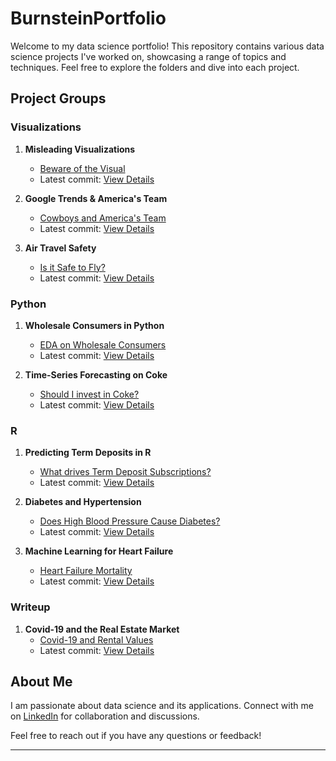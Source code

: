 # BurnsteinPortfolio

Welcome to my data science portfolio! This repository contains various data science projects I've worked on, showcasing a range of topics and techniques. Feel free to explore the folders and dive into each project.

## Project Groups

### Visualizations
1. **Misleading Visualizations**
   - [Beware of the Visual](Misleading%20Visualizations/)
   - Latest commit: [View Details](Misleading%20Visualizations/)

2. **Google Trends & America's Team**
   - [Cowboys and America's Team](Google%20Trends%20%26%20America's%20Team/)
   - Latest commit: [View Details](Google%20Trends%20%26%20America's%20Team/)

3. **Air Travel Safety**
   - [Is it Safe to Fly?](Air%20Travel%20Safety/)
   - Latest commit: [View Details](Air%20Travel%20Safety/)

### Python
1. **Wholesale Consumers in Python**
    - [EDA on Wholesale Consumers](Wholesale%20Consumers%20in%20Python/)
    - Latest commit: [View Details](Wholesale%20Consumers%20in%20Python/)

2. **Time-Series Forecasting on Coke**
   - [Should I invest in Coke?](Time-Series%20Forecasting%20on%20Coke/)
   - Latest commit: [View Details](Time-Series%20Forecasting%20on%20Coke/)

### R
1. **Predicting Term Deposits in R**
   - [What drives Term Deposit Subscriptions?](Predicting%20Term%20Deposits%20in%20R/)
   - Latest commit: [View Details](Predicting%20Term%20Deposits%20in%20R/)

2. **Diabetes and Hypertension**
   - [Does High Blood Pressure Cause Diabetes?](Diabetes%20and%20Hypertension/)
   - Latest commit: [View Details](Diabetes%20and%20Hypertension/)

3. **Machine Learning for Heart Failure**
   - [Heart Failure Mortality](Machine%20Learning%20for%20Heart%20Failure/)
   - Latest commit: [View Details](Machine%20Learning%20for%20Heart%20Failure/)

### Writeup
1. **Covid-19 and the Real Estate Market**
   - [Covid-19 and Rental Values](Covid-19%20and%20the%20Real%20Estate%20Market/)
   - Latest commit: [View Details](Covid-19%20and%20the%20Real%20Estate%20Market/)

## About Me

I am passionate about data science and its applications. Connect with me on [LinkedIn](https://www.linkedin.com/in/moshe-burnstein/) for collaboration and discussions.

Feel free to reach out if you have any questions or feedback!

---

